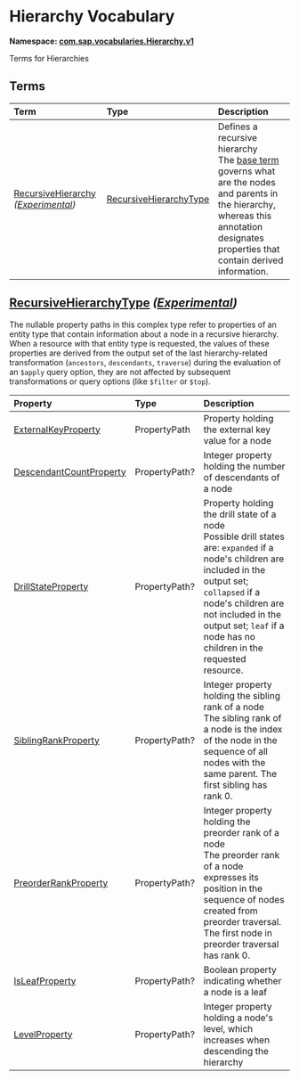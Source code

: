 # Hierarchy Vocabulary
**Namespace: [com.sap.vocabularies.Hierarchy.v1](Hierarchy.xml)**

Terms for Hierarchies


## Terms

Term|Type|Description
:---|:---|:----------
[RecursiveHierarchy](./Hierarchy.xml#L38:~:text=<Term%20Name="-,RecursiveHierarchy,-") *([Experimental](Common.md#Experimental))*|[RecursiveHierarchyType](#RecursiveHierarchyType)|<a name="RecursiveHierarchy"></a>Defines a recursive hierarchy<br>The [base term](https://oasis-tcs.github.io/odata-vocabularies/vocabularies/Org.OData.Aggregation.V1.html#RecursiveHierarchy) governs what are the nodes and parents in the hierarchy, whereas this annotation designates properties that contain derived information.

## <a name="RecursiveHierarchyType"></a>[RecursiveHierarchyType](./Hierarchy.xml#L46:~:text=<ComplexType%20Name="-,RecursiveHierarchyType,-") *([Experimental](Common.md#Experimental))*


The nullable property paths in this complex type refer to properties of an entity type that contain
          information about a node in a recursive hierarchy. When a resource with that entity type is requested,
          the values of these properties are derived from the output set of the last hierarchy-related transformation
          (`ancestors`, `descendants`, `traverse`) during the evaluation of an `$apply` query option,
          they are not affected by subsequent transformations or query options (like `$filter` or `$top`).

Property|Type|Description
:-------|:---|:----------
[ExternalKeyProperty](./Hierarchy.xml#L55:~:text=<ComplexType%20Name="-,RecursiveHierarchyType,-")|PropertyPath|Property holding the external key value for a node
[DescendantCountProperty](./Hierarchy.xml#L58:~:text=<ComplexType%20Name="-,RecursiveHierarchyType,-")|PropertyPath?|Integer property holding the number of descendants of a node
[DrillStateProperty](./Hierarchy.xml#L61:~:text=<ComplexType%20Name="-,RecursiveHierarchyType,-")|PropertyPath?|Property holding the drill state of a node<br>Possible drill states are: `expanded` if a node's children are included in the output set; `collapsed` if a node's children are not included in the output set; `leaf` if a node has no children in the requested resource.
[SiblingRankProperty](./Hierarchy.xml#L70:~:text=<ComplexType%20Name="-,RecursiveHierarchyType,-")|PropertyPath?|Integer property holding the sibling rank of a node<br>The sibling rank of a node is the index of the node in the sequence of all nodes with the same parent. The first sibling has rank 0.
[PreorderRankProperty](./Hierarchy.xml#L74:~:text=<ComplexType%20Name="-,RecursiveHierarchyType,-")|PropertyPath?|Integer property holding the preorder rank of a node<br>The preorder rank of a node expresses its position in the sequence of nodes created from preorder traversal. The first node in preorder traversal has rank 0.
[IsLeafProperty](./Hierarchy.xml#L78:~:text=<ComplexType%20Name="-,RecursiveHierarchyType,-")|PropertyPath?|Boolean property indicating whether a node is a leaf
[LevelProperty](./Hierarchy.xml#L81:~:text=<ComplexType%20Name="-,RecursiveHierarchyType,-")|PropertyPath?|Integer property holding a node's level, which increases when descending the hierarchy
